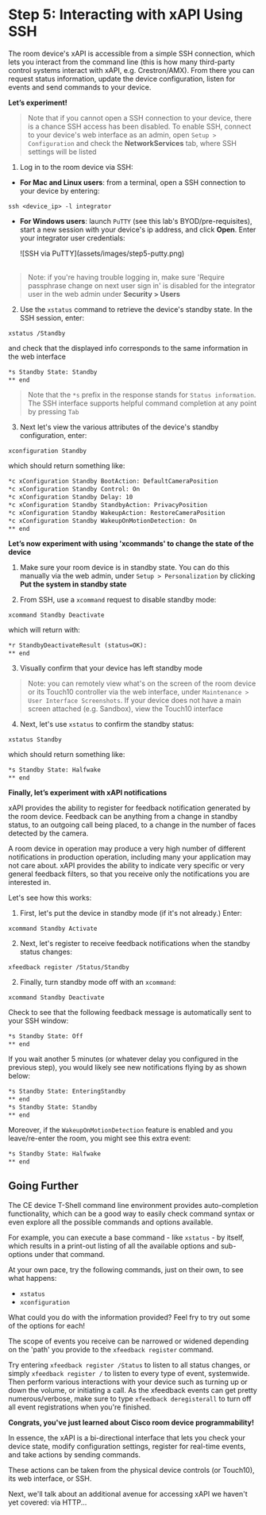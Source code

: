 # Step 5: Interacting with xAPI Using SSH

The room device's xAPI is accessible from a simple SSH connection, which lets you interact from the command line (this is how many third-party control systems interact with xAPI, e.g. Crestron/AMX). From there you can request status information, update the device configuration, listen for events and send commands to your device.

**Let’s experiment!**

> Note that if you cannot open a SSH connection to your device, there is a chance SSH access has been disabled. To enable SSH, connect to your device's web interface as an admin, open `Setup > Configuration` and check the **NetworkServices** tab, where SSH settings will be listed

1. Log in to the room device via SSH:
  * **For Mac and Linux users**: from a terminal, open a SSH connection to your device by entering:
  ```shell
  ssh <device_ip> -l integrator
  ```

  * **For Windows users**: launch `PuTTY` (see this lab's BYOD/pre-requisites), start a new session with your device's ip address, and click **Open**. Enter your integrator user credentials:

    <div align="left">![SSH via PuTTY](assets/images/step5-putty.png)</div><br/>

  > Note: if you're having trouble logging in, make sure 'Require passphrase change on next user sign in' is disabled for the integrator user in the web admin under **Security > Users**

2. Use the `xstatus` command to retrieve the device's standby state.  In the SSH session, enter:
```shell
xstatus /Standby
```
 and check that the displayed info corresponds to the same information in the web interface

   ```shell
   *s Standby State: Standby
   ** end
   ```
   > Note that the `*s` prefix in the response stands for `Status information`. The SSH interface supports helpful command completion at any point by pressing `Tab`

3. Next let's view the various attributes of the device's standby configuration, enter:
  ```shell
  xconfiguration Standby
  ```
  which should return something like:
  ```shell
  *c xConfiguration Standby BootAction: DefaultCameraPosition
  *c xConfiguration Standby Control: On
  *c xConfiguration Standby Delay: 10
  *c xConfiguration Standby StandbyAction: PrivacyPosition
  *c xConfiguration Standby WakeupAction: RestoreCameraPosition
  *c xConfiguration Standby WakeupOnMotionDetection: On
  ** end
  ```

**Let’s now experiment with using 'xcommands' to change the state of the device**

1. Make sure your room device is in standby state.  You can do this manually via the web admin, under `Setup > Personalization` by clicking **Put the system in standby state**

2. From SSH, use a `xcommand` request to disable standby mode:
  ```shell
  xcommand Standby Deactivate
  ```
  which will return with:

  ```shell
  *r StandbyDeactivateResult (status=OK):
  ** end
  ```

3. Visually confirm that your device has left standby mode

  >Note: you can remotely view what's on the screen of the room device or its Touch10 controller via the web interface, under `Maintenance > User Interface Screenshots`.  If your device does not have a main screen attached (e.g. Sandbox), view the Touch10 interface  

4. Next, let's use `xstatus` to confirm the standby status:
  ```shell
  xstatus Standby
  ```
  which should return something like:
  ```shell
  *s Standby State: Halfwake
  ** end
  ```

**Finally, let’s experiment with xAPI notifications**

xAPI provides the ability to register for feedback notification generated by the room device.  Feedback can be anything from a change in standby status, to an outgoing call being placed, to a change in the number of faces detected by the camera.  

A room device in operation may produce a very high number of different notifications in production operation, including many your application may not care about.  xAPI provides the ability to indicate very specific or very general feedback filters, so that you receive only the notifications you are interested in.

Let's see how this works:

1. First, let's put the device in standby mode (if it's not already.)  Enter:
  ```shell
  xcommand Standby Activate
  ```

2. Next, let's register to receive feedback notifications when the standby status changes:
  ```shell
  xfeedback register /Status/Standby
  ```

2. Finally, turn standby mode off with an `xcommand`:
  ```shell
  xcommand Standby Deactivate
  ```

  Check to see that the following feedback message is automatically sent to your SSH window:

  ```shell
  *s Standby State: Off
  ** end
```

If you wait another 5 minutes (or whatever delay you configured in the previous step), you would likely see new notifications flying by as shown below:

```shell
*s Standby State: EnteringStandby
** end
*s Standby State: Standby
** end
```

Moreover, if the `WakeupOnMotionDetection` feature is enabled and you leave/re-enter the room, you might see this extra event:

```shell
*s Standby State: Halfwake
** end
```

## Going Further

The CE device T-Shell command line environment provides auto-completion functionality, which can be a good way to easily check command syntax or even explore all the possible commands and options available.

For example, you can execute a base command - like `xstatus` - by itself, which results in a print-out listing of all the available options and sub-options under that command.

At your own pace, try the following commands, just on their own, to see what happens:
-	`xstatus`
-	`xconfiguration`

What could you do with the information provided?  Feel fry to try out some of the options for each!

The scope of events you receive can be narrowed or widened depending on the 'path' you provide to the `xfeedback register` command.

Try entering `xfeedback register /Status` to listen to all status changes, or simply `xfeedback register /` to listen to every type of event, systemwide. Then perform various interactions with your device such as turning up or down the volume, or initiating a call. As the xfeedback events can get pretty numerous/verbose, make sure to type `xfeedback deregisterall` to turn off all event registrations when you're finished.


**Congrats, you've just learned about Cisco room device programmability!**

In essence, the xAPI is a bi-directional interface that lets you check your device state, modify configuration settings, register for real-time events, and take actions by sending commands.

These actions can be taken from the physical device controls (or Touch10), its web interface, or SSH.  

Next, we'll talk about an additional avenue for accessing xAPI we haven't yet covered: via HTTP...
